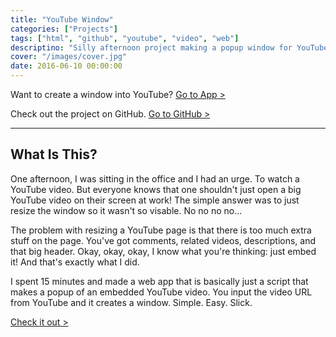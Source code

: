 ```yaml
---
title: "YouTube Window"
categories: ["Projects"]
tags: ["html", "github", "youtube", "video", "web"]
descriptino: "Silly afternoon project making a popup window for YouTube videos."
cover: "/images/cover.jpg"
date: 2016-06-10 00:00:00
---
```


Want to create a window into YouTube? [Go to App >][app-url]

Check out the project on GitHub. [Go to GitHub >][github-url]

----------

## What Is This?

One afternoon, I was sitting in the office and I had an urge. To watch a YouTube video. But everyone knows that one shouldn't just open a big YouTube video on their screen at work! The simple answer was to just resize the window so it wasn't so visable. No no no no...

The problem with resizing a YouTube page is that there is too much extra stuff on the page. You've got comments, related videos, descriptions, and that big header. Okay, okay, okay, I know what you're thinking: just embed it! And that's exactly what I did.

I spent 15 minutes and made a web app that is basically just a script that makes a popup of an embedded YouTube video. You input the video URL from YouTube and it creates a window. Simple. Easy. Slick.

[Check it out >][app-url]

[github-url]: <https://github.com/npetersen2/YouTubeWindow>
[app-url]: <http://npetersen2.github.io/YouTubeWindow/>
